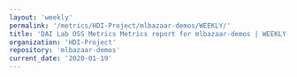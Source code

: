 ```yaml
---
layout: 'weekly'
permalink: '/metrics/HDI-Project/mlbazaar-demos/WEEKLY/'
title: 'DAI Lab OSS Metrics Metrics report for mlbazaar-demos | WEEKLY-REPORT-2020-01-19'
organization: 'HDI-Project'
repository: 'mlbazaar-demos'
current_date: '2020-01-19'
---
```

